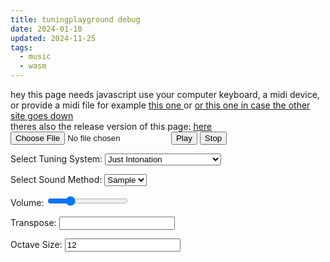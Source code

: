 ```yaml
---
title: tuningplayground debug
date: 2024-01-10
updated: 2024-11-25
tags:
  - music
  - wasm
---
```


<link href="./tuningplayground.css" rel="stylesheet" type="text/css">
<noscript> hey this page needs javascript</noscript>
use your computer keyboard, a midi device, or provide a midi file for
example
<a
   href="https://www.midiworld.com/midis/other/mozart/jm_mozdi.mid"
   download="mozart_dies_irea.mid">
this one
</a>
or 
<a
   href="/misc/blobs/jm_mozdi.mid"
   download="mozart_dies_irea.mid">
or this one in case the other site goes down
</a> 
<br>
theres also the release version of this page: <a href="/tools/tuningplayground.md">here</a>
<div style="display: block">
   <input type="file" id="fileInput" accept=".midi,.mid" />
   <!-- <input type="text" id="linkInput" value="https://www.midiworld.com/midis/other/mozart/jm_mozdi.mid" placeholder="Enter MIDI file link"> -->
   <button id="playButton">Play</button>
   <button id="stopButton">Stop</button>
</div>
<p>
   <label for="tuningSelect">Select Tuning System:</label>
   <select id="tuningSelect" name="tuningSelect">
      <option value="JustIntonation">Just Intonation</option>
      <option value="JustIntonation24">Just Intonation 24</option>
      <option value="StepMethod">Just Intonated Step Method</option>
      <option value="EqualTemperament">Equal Temperament</option>
      <!-- <option value="thai">thai</option>
         <option value="Javanese">Javanese</option> -->
      <option value="WholeTone">WholeTone</option>
      <option value="QuarterTone">QuarterTone</option>
      <option value="PythagoreanTuning">Pythagorean Tuning</option>
      <option value="FiveLimit">Five Limit</option>
      <option value="ElevenLimit">Eleven Limit</option>
      <option value="FortythreeTone">Fortythree tone tuning</option>
      <option value="Indian">Indian</option>
      <option value="IndianAlt">Indian Alt</option>
      <option value="IndianFull">Indian Full</option>
      <!-- <option value="meantone_temperament">Meantone Temperament</option>
         <option value="well_temperament">Well Temperament</option> -->
      <option value="equal_temperament">Equal Temperament</option>
   </select>
</p>
<p>
   <label for="soundMethod">Select Sound Method:</label>
   <select id="soundMethod" name="soundMethod">
      <option value="sample">Sample</option>
      <option value="native">Native</option>
      <!-- <option value="tone.js">tone.js</option> -->
   </select>
</p>
<p>
   Volume:
   <input
      type="range"
      id="volumeSlider"
      min="0"
      max="1"
      step="0.01"
      value="0.25"
      />
</p>
<p>Transpose: <input id="transpose" /></p>
<div id="stepSizeContainer" style="display: none">
   <label for="stepSize">Step Size (co-primes with 12):</label>
   <select id="stepSize">
      <option value="1">1</option>
      <option value="5">5</option>
      <option value="7" selected>7</option>
      <option value="11">11</option>
   </select>
</div>
<div id="octaveSize_container" style="display: block">
   <label for="octaveSize">Octave Size:</label>
   <input id="octaveSize" value="12" />
</div>
<div id="markedButtons" style="display: none">
   <button id="playMarked">Play Marked Notes</button>
   <button id="shareMarked">Share Marked Notes</button>
</div>
<div id="output" style="background-color: white; color: black"></div>
<div class="keyboard dark-mode-invert">
   <!-- <div class="octave">
      <div class="white-key" data-note="0"></div>
      <div class="black-key" data-note="1"></div>
      <div class="white-key" data-note="2"></div>
      <div class="black-key" data-note="3"></div>
      <div class="white-key" data-note="4"></div>
      <div class="white-key" data-note="5"></div>
      <div class="black-key" data-note="6"></div>
      <div class="white-key" data-note="7"></div>
      <div class="black-key" data-note="8"></div>
      <div class="white-key" data-note="9"></div>
      <div class="black-key" data-note="10"></div>
      <div class="white-key" data-note="11"></div>
      </div> -->
   <div class="octave">
      <!-- <div class="white-key" data-note="12"></div>
         <div class="black-key" data-note="13"></div>
         <div class="white-key" data-note="14"></div>
         <div class="black-key" data-note="15"></div>
         <div class="white-key" data-note="16"></div>
         <div class="white-key" data-note="17"></div>
         <div class="black-key" data-note="18"></div>
         <div class="white-key" data-note="19"></div>
         <div class="black-key" data-note="20"></div> -->
      <div class="white-key" data-note="21"></div>
      <div class="black-key" data-note="22"></div>
      <div class="white-key" data-note="23"></div>
   </div>
   <div class="octave">
      <div class="white-key" data-note="24"></div>
      <div class="black-key" data-note="25"></div>
      <div class="white-key" data-note="26"></div>
      <div class="black-key" data-note="27"></div>
      <div class="white-key" data-note="28"></div>
      <div class="white-key" data-note="29"></div>
      <div class="black-key" data-note="30"></div>
      <div class="white-key" data-note="31"></div>
      <div class="black-key" data-note="32"></div>
      <div class="white-key" data-note="33"></div>
      <div class="black-key" data-note="34"></div>
      <div class="white-key" data-note="35"></div>
   </div>
   <div class="octave">
      <div class="white-key" data-note="36"></div>
      <div class="black-key" data-note="37"></div>
      <div class="white-key" data-note="38"></div>
      <div class="black-key" data-note="39"></div>
      <div class="white-key" data-note="40"></div>
      <div class="white-key" data-note="41"></div>
      <div class="black-key" data-note="42"></div>
      <div class="white-key" data-note="43"></div>
      <div class="black-key" data-note="44"></div>
      <div class="white-key" data-note="45"></div>
      <div class="black-key" data-note="46"></div>
      <div class="white-key" data-note="47"></div>
   </div>
   <div class="octave">
      <div class="white-key" data-note="48"></div>
      <div class="black-key" data-note="49"></div>
      <div class="white-key" data-note="50"></div>
      <div class="black-key" data-note="51"></div>
      <div class="white-key" data-note="52"></div>
      <div class="white-key" data-note="53"></div>
      <div class="black-key" data-note="54"></div>
      <div class="white-key" data-note="55"></div>
      <div class="black-key" data-note="56"></div>
      <div class="white-key" data-note="57"></div>
      <div class="black-key" data-note="58"></div>
      <div class="white-key" data-note="59"></div>
   </div>
   <div class="octave">
      <div class="white-key" data-note="60"></div>
      <div class="black-key" data-note="61"></div>
      <div class="white-key" data-note="62"></div>
      <div class="black-key" data-note="63"></div>
      <div class="white-key" data-note="64"></div>
      <div class="white-key" data-note="65"></div>
      <div class="black-key" data-note="66"></div>
      <div class="white-key" data-note="67"></div>
      <div class="black-key" data-note="68"></div>
      <div class="white-key" data-note="69"></div>
      <div class="black-key" data-note="70"></div>
      <div class="white-key" data-note="71"></div>
   </div>
   <div class="octave">
      <div class="white-key" data-note="72"></div>
      <div class="black-key" data-note="73"></div>
      <div class="white-key" data-note="74"></div>
      <div class="black-key" data-note="75"></div>
      <div class="white-key" data-note="76"></div>
      <div class="white-key" data-note="77"></div>
      <div class="black-key" data-note="78"></div>
      <div class="white-key" data-note="79"></div>
      <div class="black-key" data-note="80"></div>
      <div class="white-key" data-note="81"></div>
      <div class="black-key" data-note="82"></div>
      <div class="white-key" data-note="83"></div>
   </div>
   <div class="octave">
      <div class="white-key" data-note="84"></div>
      <div class="black-key" data-note="85"></div>
      <div class="white-key" data-note="86"></div>
      <div class="black-key" data-note="87"></div>
      <div class="white-key" data-note="88"></div>
      <div class="white-key" data-note="89"></div>
      <div class="black-key" data-note="90"></div>
      <div class="white-key" data-note="91"></div>
      <div class="black-key" data-note="92"></div>
      <div class="white-key" data-note="93"></div>
      <div class="black-key" data-note="94"></div>
      <div class="white-key" data-note="95"></div>
   </div>
   <div class="octave">
      <div class="white-key" data-note="96"></div>
      <div class="black-key" data-note="97"></div>
      <div class="white-key" data-note="98"></div>
      <div class="black-key" data-note="99"></div>
      <div class="white-key" data-note="100"></div>
      <div class="white-key" data-note="101"></div>
      <div class="black-key" data-note="102"></div>
      <div class="white-key" data-note="103"></div>
      <div class="black-key" data-note="104"></div>
      <div class="white-key" data-note="105"></div>
      <div class="black-key" data-note="106"></div>
      <div class="white-key" data-note="107"></div>
   </div>
   <div class="octave">
      <div class="white-key" data-note="108"></div>
   </div>
</div>
<div id="logContainer"></div>
</div>
<script src="./tuningplayground_debug/bootstrap.js"></script>
